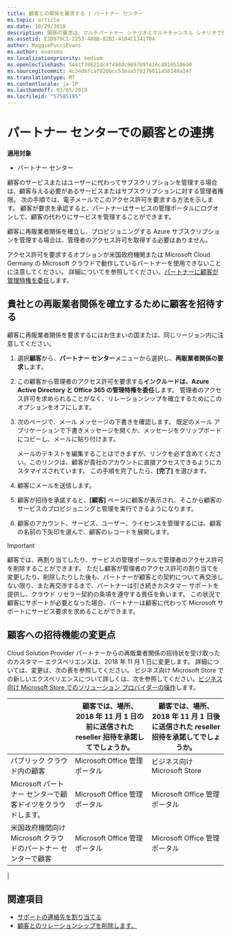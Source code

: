 ```yaml
---
title: 顧客との関係を要求する | パートナー センター
ms.topic: article
ms.date: 10/29/2018
description: 関係の要求は、マルチパートナー シナリオとマルチチャンネル シナリオで使用されます。 また、顧客が委任された管理者特権を削除していて、プロビジョニングまたはサポートを提供するためにそれらを復元する必要がある場合にも便利です。
ms.assetid: E3D979C1-2253-408B-82B1-4104C1341704
author: MaggiePucciEvans
ms.author: evansma
ms.localizationpriority: medium
ms.openlocfilehash: 5441f38621dc4f498dc869789f416c4910518690
ms.sourcegitcommit: 4c34d6fcaf020bcc53eaa5f0379011a56149a14f
ms.translationtype: MT
ms.contentlocale: ja-JP
ms.lasthandoff: 03/05/2019
ms.locfileid: "57585195"
---
```

# <a name="connect-with-customers-in-partner-center"></a>パートナー センターでの顧客との連携

**適用対象**

-  パートナー センター

顧客のサービスまたはユーザーに代わってサブスクリプションを管理する場合は、顧客与える必要があるサービスまたはサブスクリプションに対する管理者権限。 次の手順では、電子メールでこのアクセス許可を要求する方法を示します。 顧客が要求を承認すると、パートナーはサービスの管理ポータルにログオンして、顧客の代わりにサービスを管理することができます。

顧客に再販業者関係を確立し、プロビジョニングする Azure サブスクリプションを管理する場合は、管理者のアクセス許可を取得する必要はありません。

アクセス許可を要求するオプションが米国政府機関または Microsoft Cloud Germany の Microsoft クラウドで動作しているパートナーを使用できないことに注意してください。 詳細についてを参照してください。[パートナーに顧客が管理特権を委任](https://docs.microsoft.com/en-us/partner-center/customers_revoke_admin_privileges)します。


## <a name="invite-a-customer-to-establish-a-reseller-relationship-with-you"></a>貴社との再販業者関係を確立するために顧客を招待する

顧客に再販業者関係を要求するにはお住まいの国または、同じリージョン内に注意してください。

1.  選択**顧客**から、**パートナー センター**メニューから選択し、**再販業者関係の要求**します。

2.  この顧客から管理者のアクセス許可を要求する**インクルードは、Azure Active Directory と Office 365 の管理特権を委任**します。 管理者のアクセス許可を求められることがなく、リレーションシップを確立するためにこのオプションをオフにします。 

3.  次のページで、メール メッセージの下書きを確認します。 既定のメール アプリケーションで下書きメッセージを開くか、メッセージをクリップボードにコピーし、メールに貼り付けます。 

    メールのテキストを編集することはできますが、リンクを必ず含めてください。このリンクは、顧客が貴社のアカウントに直接アクセスできるようにカスタマイズされています。 この手順を完了したら、**[完了]** を選びます。

3.  顧客にメールを送信します。

5.  顧客が招待を承諾すると、**[顧客]** ページに顧客が表示され、そこから顧客のサービスのプロビジョニングと管理を実行できるようになります。

 
6.  顧客のアカウント、サービス、ユーザー、ライセンスを管理するには、顧客の名前の下矢印を選んで、顧客のレコードを展開します。


> [!IMPORTANT]  
> 顧客では、再割り当てしたり、サービスの管理ポータルで管理者のアクセス許可を削除することができます。 ただし顧客が管理者のアクセス許可の割り当てを変更したり、削除したりした後も、パートナーが顧客との契約について再交渉しない限り、また再交渉するまで、パートナーは引き続きカスタマー サポートを提供し、クラウド リセラー契約の条項を遵守する責任を負います。 この状況で顧客にサポートが必要となった場合、パートナーは顧客に代わって Microsoft サポートにサービス要求を求めることができます。

## <a name="changes-to-the-customer-invitation-experience"></a>顧客への招待機能の変更点

Cloud Solution Provider パートナーからの再販業者関係の招待状を受け取ったのカスタマー エクスペリエンスは、2018 年 11 月 1 日に変更します。 詳細については、変更は、次の表を参照してください。 ビジネス向け Microsoft Store での新しいエクスペリエンスについて詳しくは、次を参照してください。[ビジネス向け Microsoft Store でのソリューション プロバイダーの操作](https://docs.microsoft.com/en-us/microsoft-store/work-with-partner-microsoft-store-business)します。

|  | 顧客では、場所、2018 年 11 月 1 日の前に送信された reseller 招待を承諾してでしょうか。 | 顧客では、場所、2018 年 11 月 1 日後に送信された reseller 招待を承諾してでしょうか。 |
|---------|---------|---------
| パブリック クラウド内の顧客 | Microsoft Office 管理ポータル | ビジネス向け Microsoft Store |
| Microsoft パートナー センターで顧客ドイツをクラウドします。 | Microsoft Office 管理ポータル | Microsoft Office 管理ポータル |
| 米国政府機関向け Microsoft クラウドのパートナー センターで顧客 | Microsoft Office 管理ポータル | Microsoft Office 管理ポータル |
|

## <a name="see-also"></a>関連項目

- [サポートの連絡先を割り当てる](assign-support-contacts.md)
- [顧客とのリレーションシップを削除します。](remove-a-relationship.md)